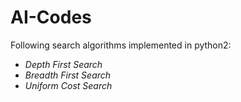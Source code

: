# AI-Codes
Following search algorithms implemented in python2:
* *Depth First Search*
* *Breadth First Search*
* *Uniform Cost Search*
